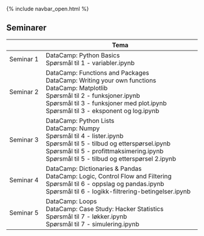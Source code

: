 {% include navbar_open.html %}
## Seminarer



| <img width=120/>|  Tema <img width=800/>       |
|-----------------|------------------------------|
|Seminar 1        |DataCamp: Python Basics <br> Spørsmål til 1 - variabler.ipynb|
|Seminar 2        |DataCamp: Functions and Packages <br>DataCamp: Writing your own functions <br>DataCamp: Matplotlib <br> Spørsmål til 2 - funksjoner.ipynb <br>Spørsmål til 3 - funksjoner med plot.ipynb <br>Spørsmål til 3 - eksponent og log.ipynb|
|Seminar 3        |DataCamp: Python Lists <br> DataCamp: Numpy <br> Spørsmål til 4 - lister.ipynb <br> Spørsmål til 5 - tilbud og etterspørsel.ipynb <br> Spørsmål til 5 - profittmaksimering.ipynb <br>Spørsmål til 5 - tilbud og etterspørsel 2.ipynb | 
|Seminar 4        |DataCamp: Dictionaries & Pandas <br> DataCamp: Logic, Control Flow and Filtering <br>Spørsmål til 6 - oppslag og pandas.ipynb <br> Spørsmål til 6 - logikk-filtrering-betingelser.ipynb|
|Seminar 5        |DataCamp: Loops<br>DataCamp: Case Study: Hacker Statistics <br>Spørsmål til 7 - løkker.ipynb<br>Spørsmål til 7 - simulering.ipynb |
 
